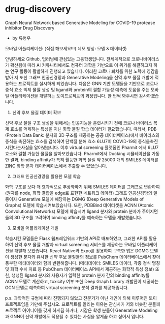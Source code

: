 # drug-discovery

Graph Neural Network based Generative Modeling for COVID-19 protease inhibitor Drug Discovery 
- by 류병우

모바일 어플리케이션: (직접 해보세요!!!)
데모 영상: 
모델 & 데이터셋: 

안녕하세요 Github, 딥러닝에 관심있는 고등학생입니다. 전세계적으로 코로나바이러스가 확산됨에 따라 AI 커뮤니티에서도 컴퓨터 과학을 기반으로 이 위기를 해결하고자 하는 연구 활동이 활발하게 진행되고 있습니다. 이러한 코로나 퇴치를 위한 노력에 영감을 받아 저 또한 그래프 인공신경망과 Generative Modeling을 신약 후보 물질 개발에 적용하는 프로젝트를 실시하게 되었습니다. 다음은 GNN 기반 모델들을 기반으로 코로나 증식 효소 억제 물질 생성 및 ligand와 protein의 결합 가능성 예측에 도움을 주는 모바일 어플리케이션을 개발하는 토이프로젝트의 과정입니다. 한 번씩 봐주시면 감사하겠습니다.

1. 신약 후보 물질 데이터 확보 

신약 후보 물질 구조 생성을 위해서는 인공지능을 훈련시키기 전에 코로나 바이러스 복제 효소를 억제하는 특성을 지닌 화학 물질 학습 데이터가 필요했습니다. 따라서, PDB (Protein Data Bank: 분자의 3D 구조를 제공하는 공공 데이터베이스)에서 바이러스의 증식을 촉진하는 효소를 검색하여 단백질 분해 효소 6LU7이 COVID-19의 증식을촉진시킨다는사실을 알아냈습니다. 이후 virtual screening 플랫폼인 Pharmit 에서 6LU7 효소와 결합 가능한 물질을 알아보았습니다. Pharmit에서 Docking 시뮬레이션을 가동한 결과, binding affinity가 특히 월등한 화학 물질 약 25000 개의 SMILES 데이터를 ZINC 화학 분자 데이터베이스에서 추출할 수 있었습니다.

2. 그래프 인공신경망을 활용한 모델 학습

화학 구조를 보다 더 효과적으로 추상화하기 위해 SMILES 데이터를 그래프로 변환하여 (원자를 node, 화학 결합을 edge로 표현한 네트워크 데이터) 그레프 인공신경망의 일종이자 Generative 모델에 해당하는 DGMG (Deep Generative Models of Graphs) 모델에 학습시켜보았습니다. 또한, PDBBind 데이터셋을 ACNN (Atomic Convolutional Networks) 모델에 학습시켜 ligand 분자와 protein 분자가 주어지면 둘의 3D 구조를 고려하여 binding affinity를 예측하는 모델을 개발했습니다. 

3. 모바일 어플리케이션 개발

학습시킨 모델들은 Flask 웹프레임워크 기반의 API로 배포하였고, 그러한 API를 활용하여 신약 후보 물질 개발과 virtual screening 서비스를 제공하는 모바일 어플리케이션을 개발해 보았습니다. React Native와 Expo를 활용하여 구축한 앱은 DGMG 모델이 생성한 분자와 유사한 신약 후보 물질들의 정보를 PubChem 데이터베이스에서 찾아 풍부한 메타데이터와 함께 반환해줍니다. (메타데이터: SMILES 데이터, 각종 정식 명칭 및 화학 수치 자료 등 PubChem 데이터베이스 API에서 제공하는 화학적 특성 정보) 또한, 생성된 ligand 분자와 사용자가 입력한 protein 분자 간의 binding affinity를 ACNN 모델로 계산하고, toxicity 여부 또한 Deep Graph Library 개발진이 제공하는 GCN 모델로 예측하여 virtual screening 분석 결과를 제공해줍니다.  

p.s. 과학적인 규범에 따라 진행되지 않았고 전문가가 아닌 개인에 의해 이루어진 토이프로젝트임을 가만해 주십시오. 프로젝트를 알리는 이유는 관심사가 저와 비슷한 분들께 프로젝트 아이디어를 갖게 하게끔 하거나, 저같은 학생 분들이 Generative Modeling 과 GNN이 신약 개발에도 적용될 수 있다는 사실을 알게끔 하고 싶어서 입니다.
